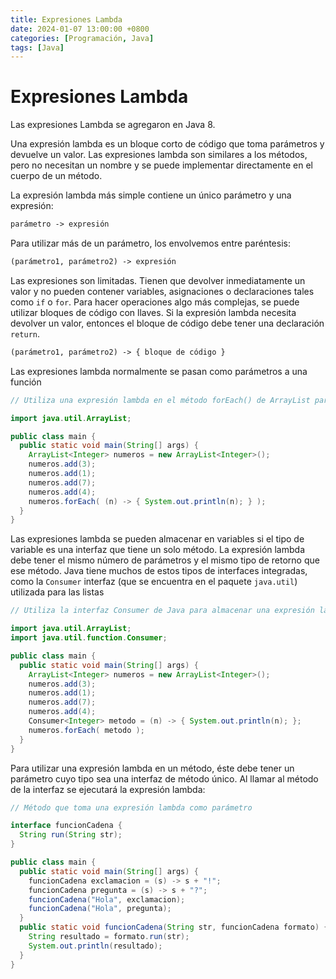 ```yaml
---
title: Expresiones Lambda
date: 2024-01-07 13:00:00 +0800
categories: [Programación, Java]
tags: [Java]
---
```


# Expresiones Lambda

Las expresiones Lambda se agregaron en Java 8.

Una expresión lambda es un bloque corto de código que toma parámetros y devuelve un valor. Las expresiones lambda son similares a los métodos, pero no necesitan un nombre y se puede implementar directamente en el cuerpo de un método. 

La expresión lambda más simple contiene un único parámetro y una expresión: 

```txt
parámetro -> expresión
```

Para utilizar más de un parámetro, los envolvemos entre paréntesis: 

```txt
(parámetro1, parámetro2) -> expresión
```

Las expresiones son limitadas. Tienen que devolver inmediatamente un valor y no pueden contener variables, asignaciones o declaraciones tales como `if` o `for`. Para hacer operaciones algo más complejas, se puede utilizar bloques de código con llaves. Si la expresión lambda necesita devolver un valor, entonces el bloque de código debe tener una declaración `return`. 

```txt
(parámetro1, parámetro2) -> { bloque de código }
```

Las expresiones lambda normalmente se pasan como parámetros a una función

```java
// Utiliza una expresión lambda en el método forEach() de ArrayList para imprimir cada elemento de la lista

import java.util.ArrayList;

public class main {
  public static void main(String[] args) {
    ArrayList<Integer> numeros = new ArrayList<Integer>();
    numeros.add(3);
    numeros.add(1);
    numeros.add(7);
    numeros.add(4);
    numeros.forEach( (n) -> { System.out.println(n); } );
  }
}
```

Las expresiones lambda se pueden almacenar en variables si el tipo de variable es una interfaz que tiene un solo método. La expresión lambda debe tener el mismo número de parámetros y el mismo tipo de retorno que ese método. Java tiene muchos de estos tipos de interfaces integradas, como la `Consumer` interfaz (que se encuentra en el paquete `java.util`) utilizada para las listas

```java
// Utiliza la interfaz Consumer de Java para almacenar una expresión lambda en una variable

import java.util.ArrayList;
import java.util.function.Consumer;

public class main {
  public static void main(String[] args) {
    ArrayList<Integer> numeros = new ArrayList<Integer>();
    numeros.add(3);
    numeros.add(1);
    numeros.add(7);
    numeros.add(4);
    Consumer<Integer> metodo = (n) -> { System.out.println(n); };
    numeros.forEach( metodo );
  }
}
```

Para utilizar una expresión lambda en un método, éste debe tener un parámetro cuyo tipo sea una interfaz de método único. Al llamar al método de la interfaz se ejecutará la expresión lambda:

```java
// Método que toma una expresión lambda como parámetro

interface funcionCadena {
  String run(String str);
}

public class main {
  public static void main(String[] args) {
    funcionCadena exclamacion = (s) -> s + "!";
    funcionCadena pregunta = (s) -> s + "?";
    funcionCadena("Hola", exclamacion);
    funcionCadena("Hola", pregunta);
  }
  public static void funcionCadena(String str, funcionCadena formato) {
    String resultado = formato.run(str);
    System.out.println(resultado);
  }
}
```

